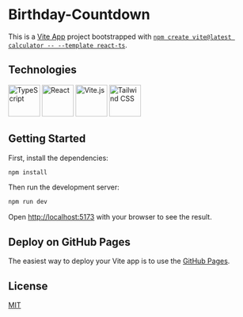 # Birthday-Countdown

This is a [Vite App](https://vitejs.dev/) project bootstrapped with [`npm create vite@latest calculator -- --template react-ts`](https://vitejs.dev/guide/).

## Technologies
[<img src="https://cdn.jsdelivr.net/gh/devicons/devicon/icons/typescript/typescript-original.svg" alt="TypeScript" width="64" height="64" />](https://www.typescriptlang.org/)
[<img src="https://cdn.jsdelivr.net/gh/devicons/devicon/icons/react/react-original.svg" alt="React" width="64" height="64" />](https://reactjs.org/)
[<img src="https://vitejs.dev/logo.svg" alt="Vite.js" width="64" height="64" />](https://vitejs.dev/)
[<img src="https://cdn.jsdelivr.net/gh/devicons/devicon/icons/tailwindcss/tailwindcss-plain.svg" alt="Tailwind CSS" width="64" height="64" />](https://tailwindcss.com/)

## Getting Started

First, install the dependencies:

```bash
npm install
```

Then run the development server:
```bash
npm run dev
```

Open [http://localhost:5173](http://localhost:5173) with your browser to see the result.

## Deploy on GitHub Pages

The easiest way to deploy your Vite app is to use the [GitHub Pages](https://pages.github.com/).

## License

[MIT](https://github.com/WallQ/Birthday-Countdown/blob/master/LICENSE)
